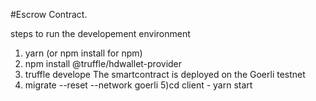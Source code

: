 #Escrow Contract.

steps to run the developement environment 
1) yarn (or npm install for npm) 
2) npm install @truffle/hdwallet-provider
3) truffle develope
    The smartcontract is deployed on the Goerli testnet
4) migrate --reset --network goerli
5)cd client -  yarn start
